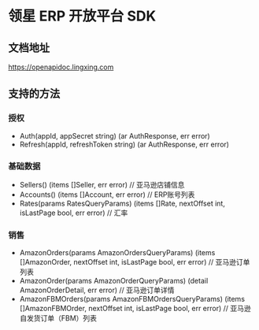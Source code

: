 领星 ERP 开放平台 SDK
====================

## 文档地址

https://openapidoc.lingxing.com

## 支持的方法

### 授权

- Auth(appId, appSecret string) (ar AuthResponse, err error)
- Refresh(appId, refreshToken string) (ar AuthResponse, err error)

### 基础数据

- Sellers() (items []Seller, err error)                                                     // 亚马逊店铺信息
- Accounts() (items []Account, err error)                                                   // ERP账号列表
- Rates(params RatesQueryParams) (items []Rate, nextOffset int, isLastPage bool, err error) // 汇率

### 销售

- AmazonOrders(params AmazonOrdersQueryParams) (items []AmazonOrder, nextOffset int, isLastPage bool, err error)          // 亚马逊订单列表
- AmazonOrder(params AmazonOrderQueryParams) (detail AmazonOrderDetail, err error)                                        // 亚马逊订单详情
- AmazonFBMOrders(params AmazonFBMOrdersQueryParams) (items []AmazonFBMOrder, nextOffset int, isLastPage bool, err error) // 亚马逊自发货订单（FBM）列表
